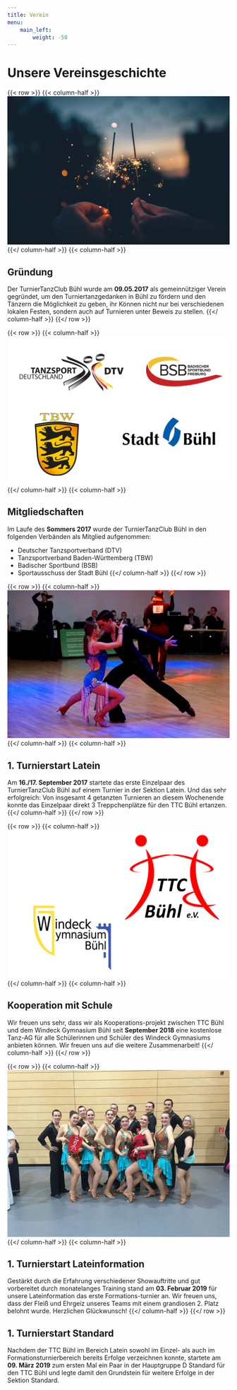 ```yaml
---
title: Verein
menu:
    main_left:
        weight: -50
---
```

# Unsere Vereinsgeschichte

{{< row >}}
{{< column-half >}}
![Wunderkerzen](wunderkerzen.jpg)
{{</ column-half >}}
{{< column-half >}}
## Gründung

Der TurnierTanzClub Bühl wurde am **09.05.2017** als gemeinnütziger Verein gegründet, um den Turniertanzgedanken in Bühl zu fördern und den Tänzern die Möglichkeit zu geben, ihr Können nicht nur bei verschiedenen lokalen Festen, sondern auch auf Turnieren unter Beweis zu stellen.
{{</ column-half >}}
{{</ row >}}

{{< row >}}
{{< column-half >}}
![Logos der Mitgliedschaften](members.svg)
{{</ column-half >}}
{{< column-half >}}
## Mitgliedschaften

Im Laufe des **Sommers 2017** wurde der TurnierTanzClub Bühl in den folgenden Verbänden als Mitglied aufgenommen:

- Deutscher Tanzsportverband (DTV)
- Tanzsportverband Baden-Württemberg (TBW)
- Badischer Sportbund (BSB)
- Sportausschuss der Stadt Bühl
{{</ column-half >}}
{{</ row >}}

{{< row >}}
{{< column-half >}}
![Tunierpaar Felix Kamm und Melanie Lorenz](latein.jpg)
{{</ column-half >}}
{{< column-half >}}
## 1. Turnierstart Latein

Am **16./17. September 2017** startete das erste Einzelpaar des TurnierTanzClub Bühl auf einem Turnier in der Sektion Latein. 
Und das sehr erfolgreich: Von insgesamt 4 getanzten Turnieren an diesem Wochenende konnte das Einzelpaar direkt 3 Treppchenplätze für den TTC Bühl ertanzen. 
{{</ column-half >}}
{{</ row >}}

{{< row >}}
{{< column-half >}}
![Logos TTC Bühl und Windeck-Gymnasium](coop.svg)
{{</ column-half >}}
{{< column-half >}}
## Kooperation mit Schule

Wir freuen uns sehr, dass wir als Kooperations-projekt zwischen TTC Bühl und dem Windeck Gymnasium Bühl seit **September 2018** eine kostenlose Tanz-AG für alle Schülerinnen und Schüler des Windeck Gymnasiums anbieten können. Wir freuen uns auf die weitere Zusammenarbeit!
{{</ column-half >}}
{{</ row >}}

{{< row >}}
{{< column-half >}}
![Lateinformation](formation.jpg)
{{</ column-half >}}
{{< column-half >}}
## 1. Turnierstart Lateinformation

Gestärkt durch die Erfahrung verschiedener Showauftritte und gut vorbereitet durch monatelanges Training stand am **03. Februar 2019** für unsere Lateinformation das erste Formations-turnier an. Wir freuen uns, dass der Fleiß und Ehrgeiz unseres Teams mit einem grandiosen 2. Platz belohnt wurde. Herzlichen Glückwunsch!
{{</ column-half >}}
{{</ row >}}

## 1. Turnierstart Standard

Nachdem der TTC Bühl im Bereich Latein sowohl im Einzel- als auch im Formationsturnierbereich bereits Erfolge verzeichnen konnte,  startete am **09. März 2019** zum ersten Mal ein Paar in der Hauptgruppe D Standard für den TTC Bühl und legte damit den Grundstein für weitere Erfolge in der Sektion Standard.
